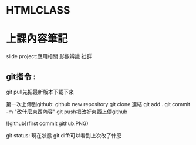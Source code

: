 # HTMLCLASS

# 上課內容筆記
slide project:應用相關 影像辨識 社群

## git指令 :   

git pull先把最新版本下載下來

第一次上傳到github:
    github new repository 
    git clone 連結
	git add .
	git commit -m "改什麼東西內容"
	git push把改好東西上傳github

![github](first commit github.PNG)


git status: 現在狀態
git diff:可以看到上次改了什麼

